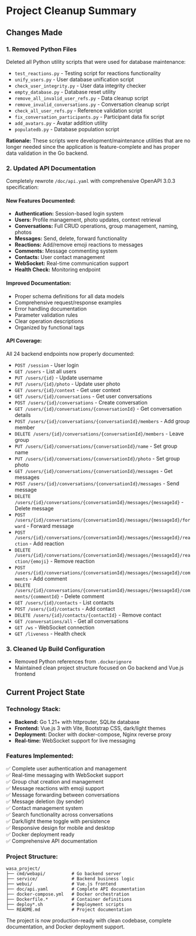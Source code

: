 # Project Cleanup Summary

## Changes Made

### 1. **Removed Python Files**

Deleted all Python utility scripts that were used for database maintenance:

-   `test_reactions.py` - Testing script for reactions functionality
-   `unify_users.py` - User database unification script
-   `check_user_integrity.py` - User data integrity checker
-   `empty_database.py` - Database reset utility
-   `remove_all_invalid_user_refs.py` - Data cleanup script
-   `remove_invalid_conversations.py` - Conversation cleanup script
-   `check_all_user_refs.py` - Reference validation script
-   `fix_conversation_participants.py` - Participant data fix script
-   `add_avatars.py` - Avatar addition utility
-   `populatedb.py` - Database population script

**Rationale:** These scripts were development/maintenance utilities that are no longer needed since the application is feature-complete and has proper data validation in the Go backend.

### 2. **Updated API Documentation**

Completely rewrote `/doc/api.yaml` with comprehensive OpenAPI 3.0.3 specification:

#### **New Features Documented:**

-   **Authentication:** Session-based login system
-   **Users:** Profile management, photo updates, context retrieval
-   **Conversations:** Full CRUD operations, group management, naming, photos
-   **Messages:** Send, delete, forward functionality
-   **Reactions:** Add/remove emoji reactions to messages
-   **Comments:** Message commenting system
-   **Contacts:** User contact management
-   **WebSocket:** Real-time communication support
-   **Health Check:** Monitoring endpoint

#### **Improved Documentation:**

-   Proper schema definitions for all data models
-   Comprehensive request/response examples
-   Error handling documentation
-   Parameter validation rules
-   Clear operation descriptions
-   Organized by functional tags

#### **API Coverage:**

All 24 backend endpoints now properly documented:

-   `POST /session` - User login
-   `GET /users` - List all users
-   `PUT /users/{id}` - Update username
-   `PUT /users/{id}/photo` - Update user photo
-   `GET /users/{id}/context` - Get user context
-   `GET /users/{id}/conversations` - Get user conversations
-   `POST /users/{id}/conversations` - Create conversation
-   `GET /users/{id}/conversations/{conversationId}` - Get conversation details
-   `POST /users/{id}/conversations/{conversationId}/members` - Add group member
-   `DELETE /users/{id}/conversations/{conversationId}/members` - Leave group
-   `PUT /users/{id}/conversations/{conversationId}/name` - Set group name
-   `PUT /users/{id}/conversations/{conversationId}/photo` - Set group photo
-   `GET /users/{id}/conversations/{conversationId}/messages` - Get messages
-   `POST /users/{id}/conversations/{conversationId}/messages` - Send message
-   `DELETE /users/{id}/conversations/{conversationId}/messages/{messageId}` - Delete message
-   `POST /users/{id}/conversations/{conversationId}/messages/{messageId}/forward` - Forward message
-   `POST /users/{id}/conversations/{conversationId}/messages/{messageId}/reaction` - Add reaction
-   `DELETE /users/{id}/conversations/{conversationId}/messages/{messageId}/reaction/{emoji}` - Remove reaction
-   `POST /users/{id}/conversations/{conversationId}/messages/{messageId}/comments` - Add comment
-   `DELETE /users/{id}/conversations/{conversationId}/messages/{messageId}/comments/{commentId}` - Delete comment
-   `GET /users/{id}/contacts` - List contacts
-   `POST /users/{id}/contacts` - Add contact
-   `DELETE /users/{id}/contacts/{contactId}` - Remove contact
-   `GET /conversations/all` - Get all conversations
-   `GET /ws` - WebSocket connection
-   `GET /liveness` - Health check

### 3. **Cleaned Up Build Configuration**

-   Removed Python references from `.dockerignore`
-   Maintained clean project structure focused on Go backend and Vue.js frontend

## Current Project State

### **Technology Stack:**

-   **Backend:** Go 1.21+ with httprouter, SQLite database
-   **Frontend:** Vue.js 3 with Vite, Bootstrap CSS, dark/light themes
-   **Deployment:** Docker with docker-compose, Nginx reverse proxy
-   **Real-time:** WebSocket support for live messaging

### **Features Implemented:**

✅ Complete user authentication and management  
✅ Real-time messaging with WebSocket support  
✅ Group chat creation and management  
✅ Message reactions with emoji support  
✅ Message forwarding between conversations  
✅ Message deletion (by sender)  
✅ Contact management system  
✅ Search functionality across conversations  
✅ Dark/light theme toggle with persistence  
✅ Responsive design for mobile and desktop  
✅ Docker deployment ready  
✅ Comprehensive API documentation

### **Project Structure:**

```
wasa_project/
├── cmd/webapi/          # Go backend server
├── service/             # Backend business logic
├── webui/               # Vue.js frontend
├── doc/api.yaml         # Complete API documentation
├── docker-compose.yml   # Docker orchestration
├── Dockerfile.*         # Container definitions
├── deploy*.sh           # Deployment scripts
└── README.md            # Project documentation
```

The project is now production-ready with clean codebase, complete documentation, and Docker deployment support.
